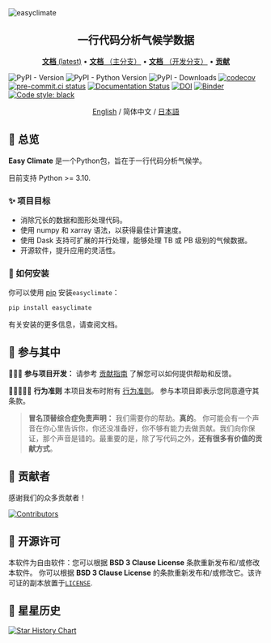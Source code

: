 <img src="https://github.com/shenyulu/easyclimate/blob/main/docs/source/_static/easyclimate-logo.svg?raw=true" alt="easyclimate">

<h2 align="center">一行代码分析气候学数据</h2>

<p align="center">
<a href="https://easyclimate.readthedocs.io/en/latest/"><strong>文档</strong> (latest)</a> •
<a href="https://easyclimate.readthedocs.io/en/main/"><strong>文档</strong> （主分支）</a> •
<a href="https://shenyulu.github.io/easyclimate/"><strong>文档</strong> （开发分支）</a> •
<a href="https://github.com/shenyulu/easyclimate/blob/main/CONTRIBUTING.md"><strong>贡献</strong></a>
</p>

![PyPI - Version](https://img.shields.io/pypi/v/easyclimate)
![PyPI - Python Version](https://img.shields.io/pypi/pyversions/easyclimate)
![PyPI - Downloads](https://img.shields.io/pypi/dm/easyclimate)
[![codecov](https://codecov.io/gh/shenyulu/easyclimate/graph/badge.svg?token=CBG3IO5A5A)](https://codecov.io/gh/shenyulu/easyclimate)
[![pre-commit.ci status](https://results.pre-commit.ci/badge/github/shenyulu/easyclimate/main.svg)](https://results.pre-commit.ci/latest/github/shenyulu/easyclimate/main)
[![Documentation Status](https://readthedocs.org/projects/easyclimate/badge/?version=latest)](https://easyclimate.readthedocs.io/en/latest/?badge=latest)
[![DOI](https://zenodo.org/badge/465206111.svg)](https://zenodo.org/doi/10.5281/zenodo.10279567)
[![Binder](https://mybinder.org/badge_logo.svg)](https://mybinder.org/v2/gh/shenyulu/easyclimate/main?labpath=docs%2Fexample)
[![Code style: black](https://img.shields.io/badge/code%20style-black-000000.svg)](https://github.com/psf/black)

<center><a href = "README.md">English</a> / 简体中文 / <a href = "README_ja_JP.md">日本語</a></center>

## 👋 总览

**Easy Climate** 是一个Python包，旨在于一行代码分析气候学。


目前支持 Python >= 3.10.

### ✨ 项目目标

* 消除冗长的数据和图形处理代码。
* 使用 numpy 和 xarray 语法，以获得最佳计算速度。
* 使用 Dask 支持可扩展的并行处理，能够处理 TB 或 PB 级别的气候数据。
* 开源软件，提升应用的灵活性。

### 🚀 如何安装

你可以使用 [pip](https://pypi.org/project/pip/) 安装`easyclimate`：

```bash
pip install easyclimate
```

有关安装的更多信息，请查阅文档。

## 💫 参与其中

👩🏾‍💻 **参与项目开发：**
请参考
[贡献指南](https://github.com/shenyulu/easyclimate/blob/main/CONTRIBUTING.md)
了解您可以如何提供帮助和反馈。

🧑🏾‍🤝‍🧑🏼 **行为准则**
本项目发布时附有
[行为准则](https://github.com/shenyulu/easyclimate/blob/main/CODE_OF_CONDUCT.md)。
参与本项目即表示您同意遵守其条款。

> **冒名顶替综合症免责声明：**
> 我们需要你的帮助。**真的**。 你可能会有一个声音在你心里告诉你，你还没准备好，你不够有能力去做贡献。我们向你保证，那个声音是错的。最重要的是，除了写代码之外，**还有很多有价值的贡献方式**。

## 🤗 贡献者

感谢我们的众多贡献者！

[![Contributors](https://contrib.rocks/image?repo=shenyulu/easyclimate)](https://github.com/shenyulu/easyclimate/graphs/contributors)

## 🪪 开源许可

本软件为自由软件：您可以根据 **BSD 3 Clause License** 条款重新发布和/或修改本软件。
你可以根据 **BSD 3 Clause License** 的条款重新发布和/或修改它。该许可证的副本放置于[`LICENSE`](https://github.com/shenyulu/easyclimate/blob/main/LICENSE).

## 💎 星星历史

[![Star History Chart](https://api.star-history.com/svg?repos=shenyulu/easyclimate&type=Date)](https://star-history.com/#shenyulu/easyclimate&Date)
